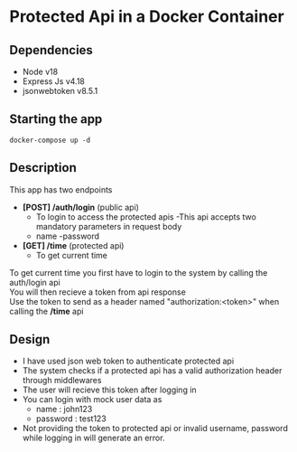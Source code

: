 # Protected Api in a Docker Container

## Dependencies

- Node v18
- Express Js v4.18
- jsonwebtoken v8.5.1

## Starting the app

`docker-compose up -d`

## Description

This app has two endpoints

- **[POST] /auth/login** (public api)
  - To login to access the protected apis
    -This api accepts two mandatory parameters in request body
  - name
    -password
- **[GET] /time** (protected api)
  - To get current time

To get current time you first have to login to the system by calling the auth/login api
<br/>You will then recieve a token from api response<br/>
Use the token to send as a header named "authorization:\<token>" when calling the **/time** api

## Design

- I have used json web token to authenticate protected api
- The system checks if a protected api has a valid authorization header through middlewares
- The user will recieve this token after logging in
- You can login with mock user data as
  - name : john123
  - password : test123
- Not providing the token to protected api or invalid username, password while logging in will generate an error.
